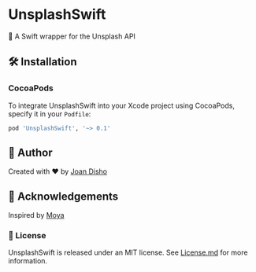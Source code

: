 # UnsplashSwift
🌯 A Swift wrapper for the Unsplash API

## 🛠 Installation

### CocoaPods

To integrate UnsplashSwift into your Xcode project using CocoaPods, specify it in your `Podfile`:

```ruby
pod 'UnsplashSwift', '~> 0.1'
```

## 🐨 Author
Created with ❤️ by [Joan Disho](https://twitter.com/_disho)

## 🙏 Acknowledgements
Inspired by [Moya](https://github.com/Moya/Moya)

### 📃 License

UnsplashSwift is released under an MIT license. See [License.md](https://github.com/jdisho/UnsplashSwift/blob/master/LICENSE) for more information.
